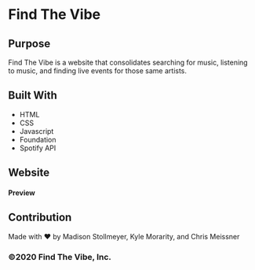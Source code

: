 # Find The Vibe

## Purpose
Find The Vibe is a website that consolidates searching for music, listening to music, and finding live events for those same artists.

## Built With
* HTML
* CSS
* Javascript
* Foundation
* Spotify API

## Website


#### Preview


## Contribution
Made with ❤️ by Madison Stollmeyer, Kyle Morarity, and Chris Meissner

### ©️2020 Find The Vibe, Inc.